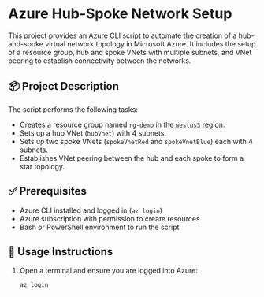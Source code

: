 # Azure Hub-Spoke Network Setup

This project provides an Azure CLI script to automate the creation of a hub-and-spoke virtual network topology in Microsoft Azure. It includes the setup of a resource group, hub and spoke VNets with multiple subnets, and VNet peering to establish connectivity between the networks.

## 📦 Project Description

The script performs the following tasks:
- Creates a resource group named `rg-demo` in the `westus3` region.
- Sets up a hub VNet (`hubVnet`) with 4 subnets.
- Sets up two spoke VNets (`spokeVnetRed` and `spokeVnetBlue`) each with 4 subnets.
- Establishes VNet peering between the hub and each spoke to form a star topology.

## ✅ Prerequisites

- Azure CLI installed and logged in (`az login`)
- Azure subscription with permission to create resources
- Bash or PowerShell environment to run the script

## 🚀 Usage Instructions

1. Open a terminal and ensure you are logged into Azure:
   ```bash
   az login
   ```
